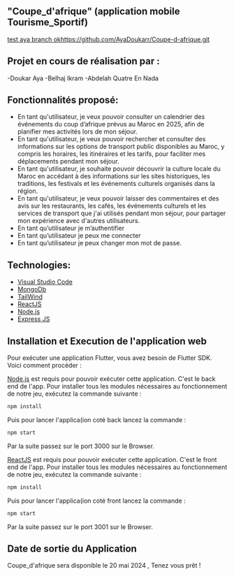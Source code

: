 "Coupe_d'afrique" (application mobile Tourisme_Sportif)
-------------------------------------------------------
[test aya branch ok](https://github.com/AyaDoukarr/Coupe-d-afrique.git)https://github.com/AyaDoukarr/Coupe-d-afrique.git

Projet en cours de réalisation par :
---------------------------------------
-Doukar Aya
-Belhaj Ikram
-Abdelah Quatre En Nada

Fonctionnalités proposé:
-----------------------------------------------------------
- 	En tant qu'utilisateur, je veux pouvoir consulter un calendrier des événements du coup d’afrique prévus au Maroc en 2025, afin de planifier mes activités lors de mon séjour.
- En tant qu'utilisateur, je veux pouvoir rechercher et consulter des informations sur les options de transport public disponibles au Maroc, y compris les horaires, les itinéraires et les tarifs, pour faciliter mes déplacements pendant mon séjour.
- En tant qu'utilisateur, je souhaite pouvoir découvrir la culture locale du Maroc en accédant à des informations sur les sites historiques, les traditions, les festivals et les événements culturels organisés dans la région.
-  	En tant qu'utilisateur, je veux pouvoir laisser des commentaires et des avis sur les restaurants, les cafés, les événements culturels et les services de transport que j'ai utilisés pendant mon séjour, pour partager mon expérience avec d'autres utilisateurs.
- En tant qu’utilisateur je m’authentifier
- En tant qu’utilisateur je peux me connecter
- En tant qu’utilisateur je peux changer mon mot de passe.

Technologies:
------------------------------------------------
- [Visual Studio Code](https://code.visualstudio.com/)
- [MongoDb](https://www.mongodb.com/)
- [TailWind](https://tailwindcss.com/)
- [ReactJS](https://reactjs.org/)
- [Node.js](https://nodejs.org/en)
- [Express JS](https://expressjs.com/)


Installation et Execution de l'application web
--------------------------------------------------
Pour exécuter une application Flutter, vous avez besoin de Flutter SDK. Voici comment procéder :


[Node.js](https://nodejs.org/) est requis pour pouvoir exécuter cette application. C'est le back end de l'app. Pour installer tous les modules nécessaires au fonctionnement de notre jeu, exécutez la commande suivante :

```sh
npm install

```

Puis pour lancer l'applica(ion coté back lancez la commande : 

```sh
npm start

```

Par la suite passez sur le port 3000 sur le Browser.

[ReactJS](https://reactjs.org/) est requis pour pouvoir exécuter cette application. C'est le front end de l'app. Pour installer tous les modules nécessaires au fonctionnement de notre jeu, exécutez la commande suivante :

```sh
npm install

```

Puis pour lancer l'applica(ion coté front lancez la commande : 

```sh
npm start

```

Par la suite passez sur le port 3001 sur le Browser.


Date de sortie du Application
--------------------------------------
Coupe_d'afrique sera disponible le 20 mai 2024 , Tenez vous prêt !
